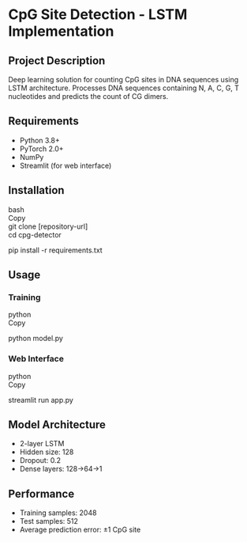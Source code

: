 # **CpG Site Detection \- LSTM Implementation**

## **Project Description**

Deep learning solution for counting CpG sites in DNA sequences using LSTM architecture. Processes DNA sequences containing N, A, C, G, T nucleotides and predicts the count of CG dimers.

## **Requirements**

* Python 3.8+  
* PyTorch 2.0+  
* NumPy  
* Streamlit (for web interface)

## **Installation**

bash  
Copy  
git clone \[repository-url\]  
cd cpg-detector

pip install \-r requirements.txt

## **Usage**

### **Training**

python  
Copy

python model.py

### **Web Interface**

python  
Copy

streamlit run app.py

## **Model Architecture**

* 2-layer LSTM  
* Hidden size: 128  
* Dropout: 0.2  
* Dense layers: 128→64→1

## **Performance**

* Training samples: 2048  
* Test samples: 512  
* Average prediction error: ±1 CpG site

